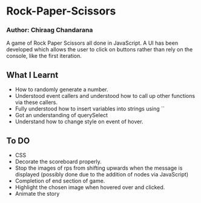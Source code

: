 # Rock-Paper-Scissors
### Author: Chiraag Chandarana
A game of Rock Paper Scissors all done in JavaScript. A UI has been developed which allows the user to click on buttons rather than rely on the console, like the first iteration.

## What I Learnt 
* How to randomly generate a number.
* Understood event callers and understood how to call up other functions via these callers.
* Fully understood how to insert variables into strings using ``
* Got an understanding of querySelect
* Understand how to change style on event of hover.

## To DO
* CSS
* Decorate the scoreboard properly.
* Stop the images of rps from shifting upwards when the message is displayed (possibly done due to the addition of nodes via JavaScript)
* Completion of end section of game.
* Highlight the chosen image when hovered over and clicked. 
* Animate the story